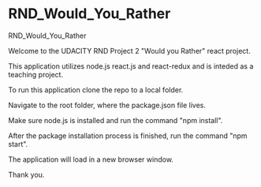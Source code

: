 # RND_Would_You_Rather
RND_Would_You_Rather

Welcome to the UDACITY RND Project 2 "Would you Rather" react project.

This application utilizes node.js react.js and react-redux and is inteded as a teaching project.

To run this application clone the repo to a local folder.

Navigate to the root folder, where the package.json file lives.

Make sure node.js is installed and run the command "npm install".

After the package installation process is finished, run the command "npm start".

The application will load in a new browser window. 

Thank you. 
